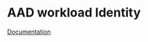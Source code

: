 # AAD workload Identity

[Documentation](https://learn.microsoft.com/en-us/azure/aks/workload-identity-overview)

